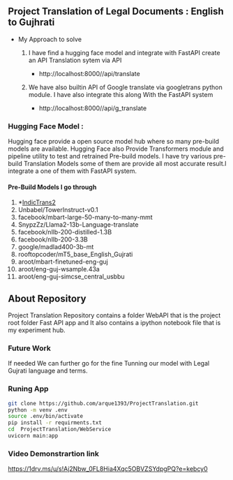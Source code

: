 ## Project Translation of Legal Documents : English to Gujhrati 

- My Approach to solve 

    1. I have find a hugging face model and integrate with FastAPI create an API Translation sytem via API
        - http://localhost:8000//api/translate

    2. We have also builtin API of Google translate via googletrans python module. I have also integrate this along With the FastAPI system 
        - http://localhost:8000//api/g_translate



### Hugging Face Model :
Hugging face provide  a open source model hub where so many pre-build models are available. Hugging Face also Provide Transformers module and pipeline utility to test and retrained Pre-build models.  I have try various pre-build Translation Models some of them are provide all most accurate result.I integrate a one of them with FastAPI system.   

#### Pre-Build Models I go through 

1. *[IndicTrans2](https://github.com/AI4Bharat/IndicTrans2.git)
2. Unbabel/TowerInstruct-v0.1
3. facebook/mbart-large-50-many-to-many-mmt
4. SnypzZz/Llama2-13b-Language-translate
5. facebook/nllb-200-distilled-1.3B
6. facebook/nllb-200-3.3B
7. google/madlad400-3b-mt
8. rooftopcoder/mT5_base_English_Gujrati
9. aroot/mbart-finetuned-eng-guj
10. aroot/eng-guj-wsample.43a
11. aroot/eng-guj-simcse_central_usbbu

## About Repository 
Project Translation Repository contains a folder WebAPI that is the project root folder Fast API app 
and It also contains a ipython notebook file that is my experiment hub. 

### Future Work 
If needed We can further go for the fine Tunning our model with Legal Gujrati language and terms.

### Runing App 
```bash
git clone https://github.com/arque1393/ProjectTranslation.git
python -m venv .env
source .env/bin/activate
pip install -r requirments.txt
cd  ProjectTranslation/WebService
uvicorn main:app

```



### Video Demonstrartion link 
https://1drv.ms/u/s!Aj2Nbw_0FL8Hia4Xqc5OBVZSYdpgPQ?e=kebcy0
